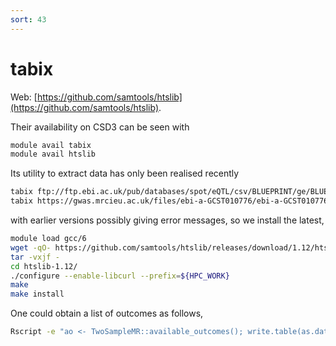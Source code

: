 ```yaml
---
sort: 43
---
```


# tabix

Web: [https://github.com/samtools/htslib](https://github.com/samtools/htslib).

Their availability on CSD3 can be seen with

```bash
module avail tabix
module avail htslib
```

Its utility to extract data has only been realised recently

```bash
tabix ftp://ftp.ebi.ac.uk/pub/databases/spot/eQTL/csv/BLUEPRINT/ge/BLUEPRINT_ge_monocyte.all.tsv.gz 20:46120612-46120613
tabix https://gwas.mrcieu.ac.uk/files/ebi-a-GCST010776/ebi-a-GCST010776.vcf.gz gz -r 1:1-1000000
```

with earlier versions possibly giving error messages, so we install the latest,

```bash
module load gcc/6
wget -qO- https://github.com/samtools/htslib/releases/download/1.12/htslib-1.12.tar.bz2 | \
tar -vxjf -
cd htslib-1.12/
./configure --enable-libcurl --prefix=${HPC_WORK}
make
make install
```

One could obtain a list of outcomes as follows,

```bash
Rscript -e "ao <- TwoSampleMR::available_outcomes(); write.table(as.data.frame(ao),file='ao.txt',quote=FALSE,row.names=FALSE,sep='\t')"
```
